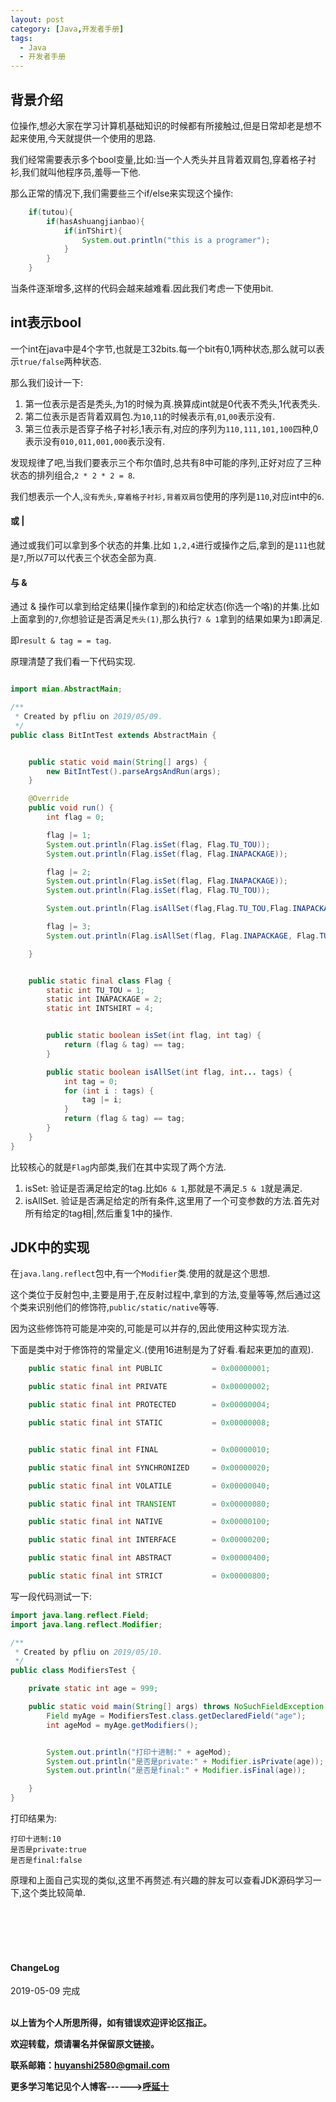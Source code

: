 ```yaml
---
layout: post
category: [Java,开发者手册]
tags:
  - Java
  - 开发者手册
---
```


## 背景介绍

位操作,想必大家在学习计算机基础知识的时候都有所接触过,但是日常却老是想不起来使用,今天就提供一个使用的思路.

我们经常需要表示多个bool变量,比如:当一个人秃头并且背着双肩包,穿着格子衬衫,我们就叫他程序员,羞辱一下他.

那么正常的情况下,我们需要些三个if/else来实现这个操作:

```java
    if(tutou){
        if(hasAshuangjianbao){
            if(inTShirt){
                System.out.println("this is a programer");
            }
        }
    }
```

当条件逐渐增多,这样的代码会越来越难看.因此我们考虑一下使用bit.

## int表示bool

一个int在java中是4个字节,也就是工32bits.每一个bit有0,1两种状态,那么就可以表示`true/false`两种状态.

那么我们设计一下:

1. 第一位表示是否是秃头,为1的时候为真.换算成int就是0代表不秃头,1代表秃头.
2. 第二位表示是否背着双肩包.为`10`,`11`的时候表示有,`01`,`00`表示没有.
3. 第三位表示是否穿子格子衬衫,1表示有,对应的序列为`110,111,101,100`四种,0表示没有`010,011,001,000`表示没有.

发现规律了吧,当我们要表示三个布尔值时,总共有8中可能的序列,正好对应了三种状态的排列组合,`2 * 2 * 2 = 8`.

我们想表示一个人,`没有秃头,穿着格子衬衫,背着双肩包`使用的序列是`110`,对应int中的`6`.

#### 或 |

通过或我们可以拿到多个状态的并集.比如 `1,2,4`进行或操作之后,拿到的是`111`也就是`7`,所以7可以代表三个状态全部为真.

#### 与 &

通过 & 操作可以拿到给定结果(|操作拿到的)和给定状态(你选一个咯)的并集.比如上面拿到的`7`,你想验证是否满足`秃头(1)`,那么执行`7 & 1`拿到的结果如果为`1`即满足.

即`result & tag = = tag`.


原理清楚了我们看一下代码实现.

```java

import mian.AbstractMain;

/**
 * Created by pfliu on 2019/05/09.
 */
public class BitIntTest extends AbstractMain {


    public static void main(String[] args) {
        new BitIntTest().parseArgsAndRun(args);
    }

    @Override
    public void run() {
        int flag = 0;

        flag |= 1;
        System.out.println(Flag.isSet(flag, Flag.TU_TOU));
        System.out.println(Flag.isSet(flag, Flag.INAPACKAGE));

        flag |= 2;
        System.out.println(Flag.isSet(flag, Flag.INAPACKAGE));
        System.out.println(Flag.isSet(flag, Flag.TU_TOU));

        System.out.println(Flag.isAllSet(flag,Flag.TU_TOU,Flag.INAPACKAGE));

        flag |= 3;
        System.out.println(Flag.isAllSet(flag, Flag.INAPACKAGE, Flag.TU_TOU, Flag.INTSHIRT));

    }


    public static final class Flag {
        static int TU_TOU = 1;
        static int INAPACKAGE = 2;
        static int INTSHIRT = 4;


        public static boolean isSet(int flag, int tag) {
            return (flag & tag) == tag;
        }

        public static boolean isAllSet(int flag, int... tags) {
            int tag = 0;
            for (int i : tags) {
                tag |= i;
            }
            return (flag & tag) == tag;
        }
    }
}

```


比较核心的就是`Flag`内部类,我们在其中实现了两个方法.

1. isSet: 验证是否满足给定的tag.比如`6 & 1`,那就是不满足.`5 & 1`就是满足.
2. isAllSet. 验证是否满足给定的所有条件,这里用了一个可变参数的方法.首先对所有给定的tag相|,然后重复1中的操作.


## JDK中的实现

在`java.lang.reflect`包中,有一个`Modifier`类.使用的就是这个思想.

这个类位于反射包中,主要是用于,在反射过程中,拿到的方法,变量等等,然后通过这个类来识别他们的修饰符,`public/static/native`等等.

因为这些修饰符可能是冲突的,可能是可以并存的,因此使用这种实现方法.

下面是类中对于修饰符的常量定义.(使用16进制是为了好看.看起来更加的直观).

```java
    public static final int PUBLIC           = 0x00000001;

    public static final int PRIVATE          = 0x00000002;

    public static final int PROTECTED        = 0x00000004;

    public static final int STATIC           = 0x00000008;


    public static final int FINAL            = 0x00000010;

    public static final int SYNCHRONIZED     = 0x00000020;

    public static final int VOLATILE         = 0x00000040;

    public static final int TRANSIENT        = 0x00000080;

    public static final int NATIVE           = 0x00000100;

    public static final int INTERFACE        = 0x00000200;

    public static final int ABSTRACT         = 0x00000400;

    public static final int STRICT           = 0x00000800;
```

写一段代码测试一下:

```java
import java.lang.reflect.Field;
import java.lang.reflect.Modifier;

/**
 * Created by pfliu on 2019/05/10.
 */
public class ModifiersTest {

    private static int age = 999;

    public static void main(String[] args) throws NoSuchFieldException {
        Field myAge = ModifiersTest.class.getDeclaredField("age");
        int ageMod = myAge.getModifiers();


        System.out.println("打印十进制:" + ageMod);
        System.out.println("是否是private:" + Modifier.isPrivate(age));
        System.out.println("是否是final:" + Modifier.isFinal(age));

    }
}
```

打印结果为:
```
打印十进制:10
是否是private:true
是否是final:false
```

原理和上面自己实现的类似,这里不再赘述.有兴趣的胖友可以查看JDK源码学习一下,这个类比较简单.


<br>
<br>
<br>
<br>
<h4>ChangeLog</h4>
2019-05-09      完成
<br>
<br>


**以上皆为个人所思所得，如有错误欢迎评论区指正。**

**欢迎转载，烦请署名并保留原文链接。**

**联系邮箱：huyanshi2580@gmail.com**

**更多学习笔记见个人博客------><a href="{{ site.baseurl }}/">呼延十</a>**

